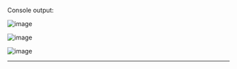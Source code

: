 Console output:

![image](https://github.com/user-attachments/assets/6118a20f-f531-44d1-aaae-65b90aefceab)

![image](https://github.com/user-attachments/assets/10d9a390-0d25-456e-b18b-daa150de0473)

![image](https://github.com/user-attachments/assets/3d113b73-5dc0-4b8d-8d93-aeb9a7b4db27)

---

